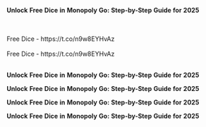 <strong>Unlock</strong> <strong>Free</strong> <strong>Dice</strong> <strong>in</strong> <strong>Monopoly</strong> <strong>Go:</strong> <strong>Step-by-Step</strong> <strong>Guide</strong> <strong>for</strong> <strong>2025</strong>

<br>
<br>Free Dice - https://t.co/n9w8EYHvAz
<br>
<br>Free Dice - https://t.co/n9w8EYHvAz
<br>
<br>

<strong>Unlock</strong> <strong>Free</strong> <strong>Dice</strong> <strong>in</strong> <strong>Monopoly</strong> <strong>Go:</strong> <strong>Step-by-Step</strong> <strong>Guide</strong> <strong>for</strong> <strong>2025</strong>

<strong>Unlock</strong> <strong>Free</strong> <strong>Dice</strong> <strong>in</strong> <strong>Monopoly</strong> <strong>Go:</strong> <strong>Step-by-Step</strong> <strong>Guide</strong> <strong>for</strong> <strong>2025</strong>

<strong>Unlock</strong> <strong>Free</strong> <strong>Dice</strong> <strong>in</strong> <strong>Monopoly</strong> <strong>Go:</strong> <strong>Step-by-Step</strong> <strong>Guide</strong> <strong>for</strong> <strong>2025</strong>

<strong>Unlock</strong> <strong>Free</strong> <strong>Dice</strong> <strong>in</strong> <strong>Monopoly</strong> <strong>Go:</strong> <strong>Step-by-Step</strong> <strong>Guide</strong> <strong>for</strong> <strong>2025</strong>
